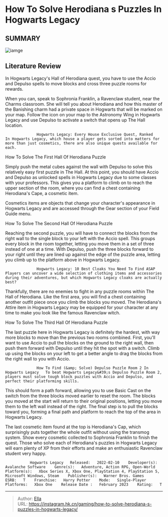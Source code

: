 # How To Solve Herodiana s Puzzles In Hogwarts Legacy


## SUMMARY 

![iamge](https://static1.srcdn.com/wordpress/wp-content/uploads/2023/12/how-to-solve-herodiana-s-puzzles-in-hogwarts-legacy.jpg)

## Literature Review

In Hogwarts Legacy&#39;s Hall of Herodiana quest, you have to use the Accio and Depulso spells to move blocks and cross three puzzle rooms for rewards.





When you can, speak to Sophronia Franklin, a Ravenclaw student, near the Charms classroom. She will tell you about Herodiana and how this master of the Banishing charm had a private space in Hogwarts that will be marked on your map. Follow the icon on your map to the Astronomy Wing in Hogwarts Legacy and use Depulso to activate a switch that opens up The Hall location.




                  Hogwarts Legacy: Every House Exclusive Quest, Ranked   In Hogwarts Legacy, which house a player gets sorted into matters for more than just cosmetics, there are also unique quests available for each.    


 How To Solve The First Hall Of Herodiana Puzzle 
         

Simply push the metal cubes against the wall with Depulso to solve this relatively easy first puzzle in The Hall. At this point, you should have Accio and Depulso as unlocked spells in Hogwarts Legacy due to some classes with your professors. This gives you a platform to climb on to reach the upper section of the room, where you can find a chest containing Herodiana&#39;s Cape, a cosmetic item.



Cosmetics items are objects that change your character&#39;s appearance in Hogwarts Legacy and are accessed through the Gear section of your Field Guide menu.









 How To Solve The Second Hall Of Herodiana Puzzle 
         

Reaching the second puzzle, you will have to connect the blocks from the right wall to the single block to your left with the Accio spell. This groups every block in the room together, letting you move them in a set of three instead of one at a time. With Depulso, push the three blocks forward to your right until they are lined up against the edge of the puzzle area, letting you climb up to the platform above in Hogwarts Legacy.

                  Hogwarts Legacy: 10 Best Cloaks You Need To Find ASAP   Players can uncover a wide selection of clothing items and accessories during their adventures, but which Hogwarts Legacy cloaks are actually best?   

Thankfully, there are no enemies to fight in any puzzle rooms within The Hall of Herodiana. Like the first area, you will find a chest containing another outfit piece once you climb the blocks you moved. The Herodiana&#39;s Attire item in Hogwarts Legacy may be equipped for your character at any time to make you look like the famous Ravenclaw witch.






 How To Solve The Third Hall Of Herodiana Puzzle 
         

The last puzzle here in Hogwarts Legacy is definitely the hardest, with way more blocks to move than the previous two rooms combined. First, you&#39;ll want to use Accio to pull the blocks on the ground to the right wall, then push them forward with Depulso until they hit the spot with a switch. Climb up using the blocks on your left to get a better angle to drag the blocks from the right wall to you with Accio.

                  How To Find (&amp; Solve) Depulso Puzzle Room 2 In Hogwarts Legacy   To beat Hogwarts Legacy&#39;s Depulso Puzzle Room 2, players must solve tough block puzzles with Accio and Depulso, and perfect their platforming skills.   

This should form a path forward, allowing you to use Basic Cast on the switch from the three blocks moved earlier to reset the room. The blocks you moved at the start will return to their original positions, letting you move them to the left wall instead of the right. The final step is to pull the blocks toward you, forming a final path and platform to reach the top of the area in Hogwarts Legacy.




The last cosmetic item found at the top is Herodiana&#39;s Cap, which surprisingly puts together the whole outfit without using the transmog system. Show every cosmetic collected to Sophronia Franklin to finish the quest. Those who solve each of Herodiana&#39;s puzzles in Hogwarts Legacy will earn plenty of XP from their efforts and make an enthusiastic Ravenclaw student very happy.

               Hogwarts Legacy   Released:   2022-02-10    Developer(s):   Avalanche Software    Genre(s):   Adventure, Action RPG, Open-World    Platform(s):   Xbox Series X, Xbox One, PlayStation 4, PlayStation 5, Microsoft Windows, Steam    Publisher(s):   Warner Bros. Games    ESRB:   T    Franchise:   Harry Potter    Mode:   Single-Player    Platforms:   Xbox One    Release Date :   February 2023    Rating:   T      

---

> Author: [Ella](https://instagram.hk.cn/)  
> URL: https://instagram.hk.cn/gaming/how-to-solve-herodiana-s-puzzles-in-hogwarts-legacy/  

